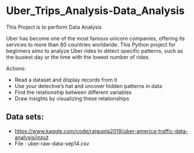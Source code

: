 # Uber_Trips_Analysis-Data_Analysis
This Project is to perform Data Analysis

Uber has become one of the most famous unicorn companies, offering its services to more than 80 countries worldwide.
This Python project for beginners aims to analyze Uber rides to detect specific patterns, such as the busiest day or the time with the lowest number of rides.

Actions:
* Read a dataset and display records from it
* Use your detective’s hat and uncover hidden patterns in data
* Find the relationship between different variables
* Draw insights by visualizing these relationships

## Data sets: 
* https://www.kaggle.com/code/rajgupta2019/uber-america-traffic-data-analysis/input
* File : uber-raw-data-sep14.csv
